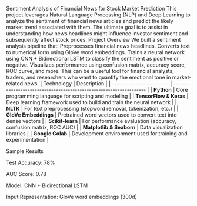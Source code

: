 Sentiment Analysis of Financial News for Stock Market Prediction
This project leverages Natural Language Processing (NLP) and Deep Learning to analyze the sentiment of financial news articles and predict the likely market trend associated with them. The ultimate goal is to assist in understanding how news headlines might influence investor sentiment and subsequently affect stock prices.
Project Overview
We built a sentiment analysis pipeline that:
Preprocesses financial news headlines.
Converts text to numerical form using GloVe word embeddings.
Trains a neural network using CNN + Bidirectional LSTM to classify the sentiment as positive or negative.
Visualizes performance using confusion matrix, accuracy score, ROC curve, and more.
This can be a useful tool for financial analysts, traders, and researchers who want to quantify the emotional tone in market-related news.
| Technology               | Description                                                        |
| ------------------------ | ------------------------------------------------------------------ |
| **Python**               | Core programming language for scripting and modeling               |
| **TensorFlow & Keras**   | Deep learning framework used to build and train the neural network |
| **NLTK**                 | For text preprocessing (stopword removal, tokenization, etc.)      |
| **GloVe Embeddings**     | Pretrained word vectors used to convert text into dense vectors    |
| **Scikit-learn**         | For performance evaluation (accuracy, confusion matrix, ROC AUC)   |
| **Matplotlib & Seaborn** | Data visualization libraries                                       |
| **Google Colab**         | Development environment used for training and experimentation      |


Sample Results 

Test Accuracy: 78%

AUC Score: 0.78

Model: CNN + Bidirectional LSTM

Input Representation: GloVe word embeddings (300d)
